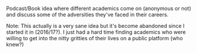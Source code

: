 Podcast/Book idea where different academics come on (anonymous or not) and discuss some of the adversities they've faced in their careers. 


Note: This actually is a very sane idea but it's become abandoned since I started it in (2016/17?). I just had a hard time finding academics who were willing to get into the nitty gritties of their lives on a public platform (who knew?)
